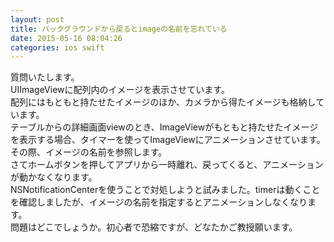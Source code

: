 ```yaml
---
layout: post
title: バックグラウンドから戻るとimageの名前を忘れている
date: 2015-05-16 08:04:26
categories: ios swift
---
```

<!-- {% raw %} -->
<p>質問いたします。<br>
UIImageViewに配列内のイメージを表示させています。<br>
配列にはもともと持たせたイメージのほか、カメラから得たイメージも格納しています。<br>
テーブルからの詳細画面viewのとき、ImageViewがもともと持たせたイメージを表示する場合、タイマーを使ってImageViewにアニメーションさせています。その際、イメージの名前を参照します。<br>
さてホームボタンを押してアプリから一時離れ、戻ってくると、アニメーションが動かなくなります。<br>
NSNotificationCenterを使うことで対処しようと試みました。timerは動くことを確認しましたが、イメージの名前を指定するとアニメーションしなくなります。<br>
問題はどこでしょうか。初心者で恐縮ですが、どなたかご教授願います。</p>
<!-- {% endraw %} -->
